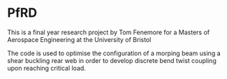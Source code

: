 # PfRD
This is a final year research project by Tom Fenemore for a Masters of Aerospace Engineering at the University of Bristol 

The code is used to optimise the configuration of a morping beam using a shear buckling rear web in order to develop discrete 
bend twist coupling upon reaching critical load.
